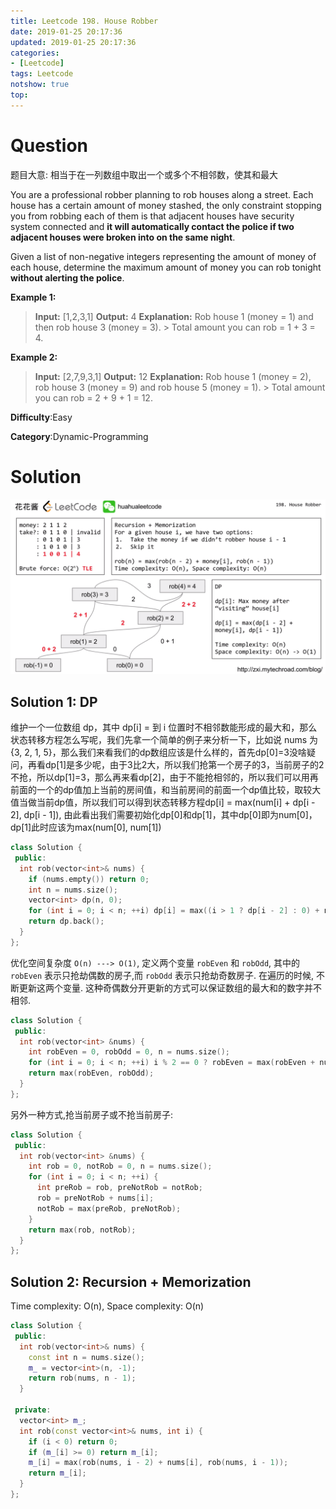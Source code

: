 ```yaml
---
title: Leetcode 198. House Robber
date: 2019-01-25 20:17:36
updated: 2019-01-25 20:17:36
categories: 
- [Leetcode]
tags: Leetcode
notshow: true
top:
---
```


# Question

题目大意: 相当于在一列数组中取出一个或多个不相邻数，使其和最大

You are a professional robber planning to rob houses along a street. Each house has a certain amount of money stashed, the only constraint stopping you from robbing each of them is that adjacent houses have security system connected and  **it will automatically contact the police if two adjacent houses were broken into on the same night**.

Given a list of non-negative integers representing the amount of money of each house, determine the maximum amount of money you can rob tonight  **without alerting the police**.

**Example 1:**

> **Input:** [1,2,3,1]
> **Output:** 4
> **Explanation:** Rob house 1 (money = 1) and then rob house 3 (money = 3).
             > Total amount you can rob = 1 + 3 = 4.

**Example 2:**

> **Input:** [2,7,9,3,1]
> **Output:** 12
> **Explanation:** Rob house 1 (money = 2), rob house 3 (money = 9) and rob house 5 (money = 1).
             > Total amount you can rob = 2 + 9 + 1 = 12.

**Difficulty**:Easy

**Category**:Dynamic-Programming

<!-- more -->

# Solution

![](/images/in-post/2019-01-25-Leetcode-198-House-Robber/2019-01-25-20-42-28.png)

## Solution 1: DP

维护一个一位数组 dp，其中 dp[i] = 到 i 位置时不相邻数能形成的最大和，那么状态转移方程怎么写呢，我们先拿一个简单的例子来分析一下，比如说 nums 为 {3, 2, 1, 5}，那么我们来看我们的dp数组应该是什么样的，首先dp[0]=3没啥疑问，再看dp[1]是多少呢，由于3比2大，所以我们抢第一个房子的3，当前房子的2不抢，所以dp[1]=3，那么再来看dp[2]，由于不能抢相邻的，所以我们可以用再前面的一个的dp值加上当前的房间值，和当前房间的前面一个dp值比较，取较大值当做当前dp值，所以我们可以得到状态转移方程dp[i] = max(num[i] + dp[i - 2], dp[i - 1]), 由此看出我们需要初始化dp[0]和dp[1]，其中dp[0]即为num[0]，dp[1]此时应该为max(num[0], num[1])

```cpp
class Solution {
 public:
  int rob(vector<int>& nums) {
    if (nums.empty()) return 0;
    int n = nums.size();
    vector<int> dp(n, 0);
    for (int i = 0; i < n; ++i) dp[i] = max((i > 1 ? dp[i - 2] : 0) + nums[i], i > 0 ? dp[i - 1] : 0);
    return dp.back();
  }
};
```

优化空间复杂度 `O(n) ---> O(1)`, 定义两个变量 `robEven` 和 `robOdd`, 其中的 `robEven` 表示只抢劫偶数的房子,而 `robOdd` 表示只抢劫奇数房子. 在遍历的时候, 不断更新这两个变量. 这种奇偶数分开更新的方式可以保证数组的最大和的数字并不相邻.  

```cpp
class Solution {
 public:
  int rob(vector<int> &nums) {
    int robEven = 0, robOdd = 0, n = nums.size();
    for (int i = 0; i < n; ++i) i % 2 == 0 ? robEven = max(robEven + nums[i], robOdd) : robOdd = max(robEven, robOdd + nums[i]);
    return max(robEven, robOdd);
  }
};
```

另外一种方式,抢当前房子或不抢当前房子:

```cpp
class Solution {
 public:
  int rob(vector<int> &nums) {
    int rob = 0, notRob = 0, n = nums.size();
    for (int i = 0; i < n; ++i) {
      int preRob = rob, preNotRob = notRob;
      rob = preNotRob + nums[i];
      notRob = max(preRob, preNotRob);
    }
    return max(rob, notRob);
  }
};
```

## Solution 2: Recursion + Memorization

Time complexity: O(n), Space complexity: O(n)

```cpp
class Solution {
 public:
  int rob(vector<int>& nums) {
    const int n = nums.size();
    m_ = vector<int>(n, -1);
    return rob(nums, n - 1);
  }

 private:
  vector<int> m_;
  int rob(const vector<int>& nums, int i) {
    if (i < 0) return 0;
    if (m_[i] >= 0) return m_[i];
    m_[i] = max(rob(nums, i - 2) + nums[i], rob(nums, i - 1));
    return m_[i];
  }
};
```

